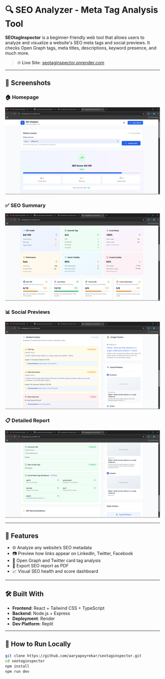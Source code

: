 # 🔍 SEO Analyzer - Meta Tag Analysis Tool

**SEOtagInspector** is a beginner-friendly web tool that allows users to analyze and visualize a website's SEO meta tags and social previews. It checks Open Graph tags, meta titles, descriptions, keyword presence, and much more.

> 🌐 **Live Site**: [seotaginspector.onrender.com](https://seotaginspector.onrender.com)

---

## 📸 Screenshots

### 🏠 Homepage
![Homepage](screenshots/homepage.png)

### ✅ SEO Summary
![SEO Summary](screenshots/seo-summary.png)

### 📊 Social Previews
![Social Preview](screenshots/social-preview.png)

### 📋 Detailed Report
![Detailed Analysis](screenshots/detailed-analysis.png)

---

## 🚀 Features

- 🌐 Analyze any website’s SEO metadata
- 📷 Preview how links appear on LinkedIn, Twitter, Facebook
- 🧠 Open Graph and Twitter card tag analysis
- 📄 Export SEO report as PDF
- 📈 Visual SEO health and score dashboard

---

## 🛠 Built With

- **Frontend**: React + Tailwind CSS + TypeScript
- **Backend**: Node.js + Express
- **Deployment**: Render
- **Dev Platform**: Replit

---

## 🧪 How to Run Locally

```bash
git clone https://github.com/aaryapoyrekar/seotaginspector.git
cd seotaginspector
npm install
npm run dev
